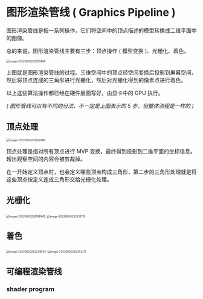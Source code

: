 # 图形渲染管线 ( Graphics Pipeline )

图形渲染管线是指一系列操作，它们将空间中的顶点描述的模型转换成二维平面中的图像。

总的来说，图形渲染管线主要有三步：顶点操作 ( 模型变换 )、光栅化、着色。

<img class="img-mid" src="https://tva1.sinaimg.cn/large/e6c9d24egy1h3qoob0wi2j210q0ok41o.jpg" alt="image-20220630232010469" style="zoom:50%; max-width: 1100px" />

上图就是图形渲染管线的过程。三维空间中的顶点经空间变换后投影到屏幕空间，然后将顶点连成的三角形进行光栅化，然后对光栅化得到的像素点进行着色。

以上这些算法操作都已经在硬件层面写好，由显卡中的 GPU 执行。

*( 图形管线可以有不同的分法，不一定是上图表示的 5 步，但整体流程是一样的 )*

## 顶点处理

<img class="img-mid" src="https://tva1.sinaimg.cn/large/e6c9d24egy1h3qoocg12hj211g0mstal.jpg" alt="image-20220630232102496" style="zoom:50%; max-width: 1100px" />

顶点处理是指对所有顶点进行 MVP 变换，最终得到投影到二维平面的坐标信息。超出观察空间的内容会被剪裁掉。

在一开始定义顶点时，也会定义哪些顶点构成三角形，第二步的三角形处理就是将这些顶点按定义连成三角形交给光栅化处理。

## 光栅化

<img class="img-mid" src="https://tva1.sinaimg.cn/large/e6c9d24egy1h3qoobm4nrj20za0mimzv.jpg" alt="image-20220630232146945" style="zoom:50%; max-width: 1100px" />

<img class="img-mid" src="https://tva1.sinaimg.cn/large/e6c9d24egy1h3qoo8evp5j20z60mowgk.jpg" alt="image-20220630232218715" style="zoom:50%; max-width: 1100px" />

## 着色

<img class="img-mid" src="https://tva1.sinaimg.cn/large/e6c9d24egy1h3qooams3nj20y60mugns.jpg" alt="image-20220630232248540" style="zoom:50%; max-width: 1100px" />

<img class="img-mid" src="https://tva1.sinaimg.cn/large/e6c9d24egy1h3qoo9obb0j20zw0mmjul.jpg" alt="image-20220630232343311" style="zoom:50%; max-width: 1100px" />

## 可编程渲染管线

### shader program
